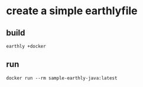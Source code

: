 # create a simple earthlyfile

## build

```shell
earthly +docker
```

## run

```shell
docker run --rm sample-earthly-java:latest
```
